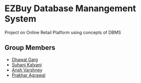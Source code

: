 # EZBuy Database Manangement System
Project on Online Retail Platform using concepts of DBMS

## Group Members

- [Dhawal Garg](mailto:dhawal22160@iiitd.ac.in)
- [Suhani Kalyani](mailto:suhani511@iiitd.ac.in)
- [Ansh Varshney](mailto:ansh22083@iiitd.ac.in)
- [Prakhar Agrawal](mailto:prakhar361@iiitd.ac.in)


